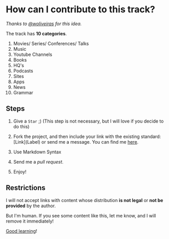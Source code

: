# How can I contribute to this track?

*Thanks to [@woliveiras](https://github.com/woliveiras) for this idea.*

The track has **10 categories**.

1. Movies/ Series/ Conferences/ Talks 
2. Music 
3. Youtube Channels 
4. Books
5. HQ's
6. Podcasts
7. Sites
8. Apps
9. News
10. Grammar

## Steps

1. Give a `Star` ;) (This step is not necessary, but I will love if you decide to do this)

2. Fork the project, and then include your link with the existing standard:  \[Link\]\(Label\) or send me a message. You can find me [here](http://jonathanslima.github.io/).

3. Use Markdown Syntax

4. Send me a *pull request*.

5. Enjoy!

## Restrictions

I will not accept links with content whose distribution **is not legal** or **not be provided** by the author.

But I'm human. If you see some content like this, let me know, and I will remove it immediately!

[Good learning](README.md)!